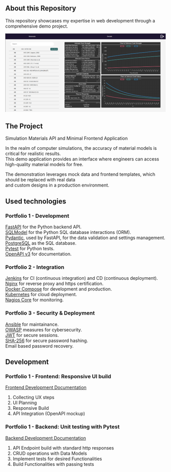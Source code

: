 <h2>About this Repository</h2>

This repository showcases my expertise in web development through a comprehensive demo project.

<img src="frontend/docs/img/spaproject.png">

<h2>The Project</h2>

Simulation Materials API and Minimal Frontend Application</br>

In the realm of computer simulations, the accuracy of material models is critical for realistic results.</br>
This demo application provides an interface where engineers can access high-quality material models for free.</br>

The demonstration leverages mock data and frontend templates, which should be replaced with real data</br> 
and custom designs in a production environment.

<h2>Used technologies</h2>


<h3>Portfolio 1 - Development</h3>

[FastAPI](https://fastapi.tiangolo.com) for the Python backend API.</br>
[SQLModel](https://sqlmodel.tiangolo.com) for the Python SQL database interactions (ORM).</br>
[Pydantic](https://docs.pydantic.dev), used by FastAPI, for the data validation and settings management.</br>
[PostgreSQL](https://www.postgresql.org) as the SQL database.</br>
[Pytest](https://docs.pytest.org/) for Python tests.</br>
[OpenAPI v3](https://spec.openapis.org/oas/v3.1.0) for documentation.</br>


<h3>Portfolio 2 - Integration</h3>

[Jenkins](https://www.jenkins.io/) for CI (continuous integration) and CD (continuous deployment).</br>
[Nginx](https://nginx.org/en/) for reverse proxy and https certification.</br>
[Docker Compose](https://www.docker.com) for development and production.</br>
[Kubernetes](https://microk8s.io/) for cloud deployment.</br>
[Nagios Core](https://www.nagios.org/) for monitoring.</br>


<h3>Portfolio 3 - Security & Deployment</h3>

[Ansible](https://www.ansible.com/) for maintainance.</br>
[OWASP](https://owasp.org/) measures for cybersecurity.</br>
[JWT](https://jwt.io/) for secure sessions. </br>
[SHA-256](https://en.wikipedia.org/wiki/SHA-2) for secure password hashing.</br>
Email based password recovery.</br>

<h2>Development</h2>

<h3>Portfolio 1 - Frontend: Responsive UI build</h3>

[Frontend Development Documentation](https://github.com/zozitak/portfolio_1/tree/main/frontend)</br>

1) Collecting UX steps
2) UI Planning
3) Responsive Build
4) API Integration (OpenAPI mockup)

<h3>Portfolio 1 - Backend: Unit testing with Pytest</h3>

[Backend Development Documentation](https://github.com/zozitak/portfolio_1/tree/main/backend)</br>

1) API Endpoint build with standard http responses
2) CRUD operations with Data Models
3) Implement tests for desired Functionalities
4) Build Functionalities with passing tests
